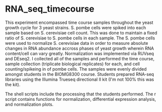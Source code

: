 # RNA_seq_timecourse
This experiment encompassed time course samples throughout the yeast growth cycle for 3 yeast strains. S. pombe cells were spiked into each sample based on S. cerevisiae cell count. This was done to maintain a fixed ratio of S. cerevisiae to S. pombe cells in each sample. The S. pombe cells were used to normalize S. cerevisiae data in order to measure absolute changes in RNA abundance accross phases of yeast growth wherein RNA content/cell can vary greatly. Normalization was implemented via RUVseq and DEseq2. I collected all of the samples and performed the time course, sample collection (triplicate biological replicates) for each, and cell counting/spikeing in of pombe cells. The samples were evenly divided amongst students in the BIOMG8300 course. Students prepared RNA-seq libraries using the Illumina Trueseq directional II kit (I'm not 100% this was the kit). 

The shell scripts include the processing that the students performed. The r script contains functions for normalization, differential expression analysis, and normalization plots.
